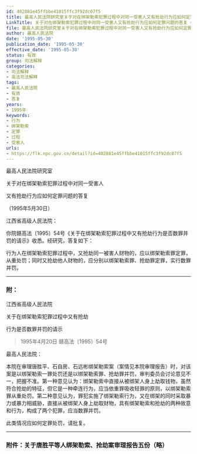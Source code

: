 ```yaml
---
id: 402881e45ffbbe41015ffc3f92dc07f5
title: 最高人民法院研究室关于对在绑架勒索犯罪过程中对同一受害人又有抢劫行为应如何定罪问题的答复
LinkTitle: 关于对在绑架勒索犯罪过程中对同一受害人又有抢劫行为应如何定罪问题的答复（1995）
file: 最高人民法院研究室关于对在绑架勒索犯罪过程中对同一受害人又有抢劫行为应如何定罪问题的答复_19950530_402881e45ffbbe41015ffc3f92dc07f5.docx
author: 最高人民法院
date: '1995-05-30'
publication_date: '1995-05-30'
effective_date: '1995-05-30'
status: 有效
group: 司法解释
categories:
- 司法解释
- 高法司法解释
tags:
- 最高人民法院
- 有效
- 答复
years:
- 1995年
keywords:
- 行为
- 绑架勒索
- 定罪
- 过程
- 受害人
urls:
- https://flk.npc.gov.cn/detail?id=402881e45ffbbe41015ffc3f92dc07f5
---
```


最高人民法院研究室

关于对在绑架勒索犯罪过程中对同一受害人

又有抢劫行为应如何定罪问题的答复

（1995年5月30日）

江西省高级人民法院：

你院赣高法〔1995〕54号《关于在绑架勒索犯罪过程中又有抢劫行为是否数罪并罚的请示》收悉。经研究，答复如下：

行为人在绑架勒索犯罪过程中，又抢劫同一被害人财物的，应以绑架勒索罪定罪，从重处罚；同时又抢劫他人财物的，应分别以绑架勒索罪、抢劫罪定罪，实行数罪并罚。

---

### 附：

江西省高级人民法院

关于在绑架勒索犯罪过程中又有抢劫

行为是否数罪并罚的请示

> 1995年4月20日 赣高法〔1995〕54号

最高人民法院：

本院在审理唐胜平、石自房、石远彬绑架勒索案（案情见本院审理报告）时，对该案是以绑架勒索一罪处罚还是以绑架勒索罪、抢劫罪并罚，审判委员会讨论意见不一，把握不准。第一种意见认为：绑架勒索中直接从被绑架人身上劫取钱物，虽然符合抢劫的特征，但它是一种牵连行为，应当依重罪吸收轻罪的原则，以绑架勒索罪从重处罚。第二种意见认为，罪犯实施了绑架勒索行为，又在绑架的同时采取暴力或暴力相威胁，直接从被绑架人身上劫取财物，具有绑架勒索和抢劫的两种故意和行为，构成了两个犯罪，应当数罪并罚。

此类情况应如何定罪处罚，请批复。

---

### 附件：关于唐胜平等人绑架勒索、抢劫案审理报告五份（略）
